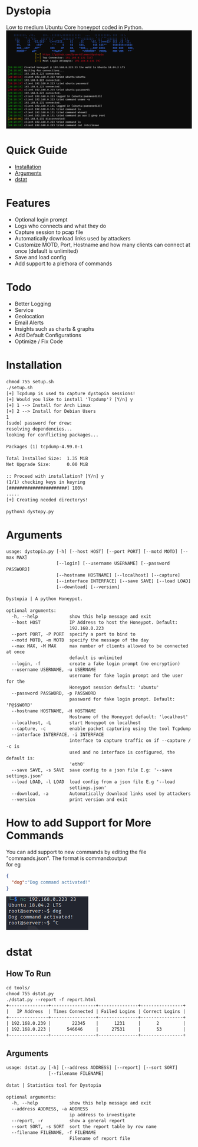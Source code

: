# Dystopia
Low to medium Ubuntu Core honeypot coded in Python.
![preview](/media/preview.PNG)

# Quick Guide
- [Installation](#Installation)
- [Arguments](#Arguments)
- [dstat](#dstat)


# Features
* Optional login prompt
* Logs who connects and what they do
* Capture session to pcap file 
* Automatically download links used by attackers
* Customize MOTD, Port, Hostname and how many clients can connect at once (default is unlimited)
* Save and load config
* Add support to a plethora of commands

# Todo
* Better Logging
* Service
* Geolocation 
* Email Alerts 
* Insights such as charts & graphs 
* Add Default Configurations 
* Optimize / Fix Code

# Installation
```
chmod 755 setup.sh
./setup.sh
[+] Tcpdump is used to capture dystopia sessions!
[+] Would you like to install 'Tcpdump'? [Y/n] y
[+] 1 --> Install for Arch Linux
[+] 2 --> Install for Debian Users
1
[sudo] password for drew: 
resolving dependencies...
looking for conflicting packages...

Packages (1) tcpdump-4.99.0-1

Total Installed Size:  1.35 MiB
Net Upgrade Size:      0.00 MiB

:: Proceed with installation? [Y/n] y
(1/1) checking keys in keyring                     [######################] 100%
.....
[+] Creating needed directorys!

python3 dystopy.py
```
# Arguments 
```
usage: dystopia.py [-h] [--host HOST] [--port PORT] [--motd MOTD] [--max MAX]
                   [--login] [--username USERNAME] [--password PASSWORD]
                   [--hostname HOSTNAME] [--localhost] [--capture]
                   [--interface INTERFACE] [--save SAVE] [--load LOAD]
                   [--download] [--version]

Dystopia | A python Honeypot.

optional arguments:
  -h, --help            show this help message and exit
  --host HOST           IP Address to host the Honeypot. Default:
                        192.168.0.223
  --port PORT, -P PORT  specify a port to bind to
  --motd MOTD, -m MOTD  specify the message of the day
  --max MAX, -M MAX     max number of clients allowed to be connected at once
                        default is unlimited
  --login, -f           create a fake login prompt (no encryption)
  --username USERNAME, -u USERNAME
                        username for fake login prompt and the user for the
                        Honeypot session default: 'ubuntu'
  --password PASSWORD, -p PASSWORD
                        password for fake login prompt. Default: 'P@$$W0RD'
  --hostname HOSTNAME, -H HOSTNAME
                        Hostname of the Honeypot default: 'localhost'
  --localhost, -L       start Honeypot on localhost
  --capture, -c         enable packet capturing using the tool Tcpdump
  --interface INTERFACE, -i INTERFACE
                        interface to capture traffic on if --capture / -c is
                        used and no interface is configured, the default is:
                        'eth0'
  --save SAVE, -s SAVE  save config to a json file E.g: '--save settings.json'
  --load LOAD, -l LOAD  load config from a json file E.g '--load
                        settings.json'
  --download, -a        Automatically download links used by attackers
  --version             print version and exit
```
# How to add Support for More Commands
You can add support to new commands by editing the file "commands.json". The format is command:output <br>
for eg <br>
```json
{
  "dog":"Dog command activated!"
}
```
![example](/media/dog.png)

# dstat
## How To Run
```
cd tools/
chmod 755 dstat.py
./dstat.py --report -f report.html
+---------------+-----------------+---------------+----------------+
|   IP Address  | Times Connected | Failed Logins | Correct Logins |
+---------------+-----------------+---------------+----------------+
| 192.168.0.239 |        22345    |      1231     |      2         |
| 192.168.0.223 |      546646     |     27531     |      53        |
+---------------+-----------------+---------------+----------------+
```
## Arguments
```
usage: dstat.py [-h] [--address ADDRESS] [--report] [--sort SORT]
                [--filename FILENAME]

dstat | Statistics tool for Dystopia

optional arguments:
  -h, --help            show this help message and exit
  --address ADDRESS, -a ADDRESS
                        ip address to investigate
  --report, -r          show a general report
  --sort SORT, -s SORT  sort the report table by row name
  --filename FILENAME, -f FILENAME
                        Filename of report file
```
